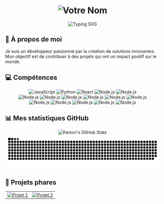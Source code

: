 <h1 align="center">
  <img src="https://raw.githubusercontent.com/votre-nom/votre-nom/main/nom.gif" alt="Votre Nom" />
</h1>

<p align="center">
  <img src="https://readme-typing-svg.herokuapp.com?font=Fira+Code&pause=1000&color=F7F7F7&center=true&vCenter=true&width=435&lines=D%C3%A9veloppeur+Full+Stack;Passionn%C3%A9+d'Auto-Moto;Toujours+en+qu%C3%AAte+d'apprentissage;Minin+Killian" alt="Typing SVG" />
</p>

## 🚀 À propos de moi

Je suis un développeur passionné par la création de solutions innovantes. Mon objectif est de contribuer à des projets qui ont un impact positif sur le monde.

## 💻 Compétences

<p align="center">
  <img src="https://img.shields.io/badge/Java-%23ED8B00.svg?logo=openjdk&logoColor=white" alt="JavaScript" />
  <img src="https://img.shields.io/badge/Python-3776AB?logo=python&logoColor=fff" alt="Python" />
  <img src="https://img.shields.io/badge/HTML-%23E34F26.svg?logo=html5&logoColor=white" alt="React" />
  <img src="https://img.shields.io/badge/php-%23777BB4.svg?&logo=php&logoColor=white" alt="Node.js" />
  <img src="https://img.shields.io/badge/MySQL-4479A1?logo=mysql&logoColor=fff" alt="Node.js" />
   <br>
  <img src="https://img.shields.io/badge/Blender-%23F5792A.svg?logo=blender&logoColor=white" alt="Node.js" />
  <img src="https://img.shields.io/badge/SketchUp-005F9E?logo=sketchup&logoColor=fff" alt="Node.js" />
  <img src="https://img.shields.io/badge/Krita-203759?logo=krita&logoColor=EEF37B" alt="Node.js" />
  <img src="https://img.shields.io/badge/Trello-0052CC?logo=trello&logoColor=fff" alt="Node.js" />
  <img src="https://img.shields.io/badge/Tor-7D4698?logo=Tor-Browser&logoColor=white" alt="Node.js" />
  <img src="https://img.shields.io/badge/Unreal%20Engine-%23313131.svg?logo=unrealengine&logoColor=white" alt="Node.js" />
  <br>
  
  <img src="https://img.shields.io/badge/Fedora-51A2DA?logo=fedora&logoColor=fff" alt="Node.js" />
  <img src="https://img.shields.io/badge/Debian-A81D33?logo=debian&logoColor=fff" alt="Node.js" />
  <img src="https://img.shields.io/badge/Kali%20Linux-557C94?logo=kalilinux&logoColor=fff" alt="Node.js" />
  <img src="https://custom-icon-badges.demolab.com/badge/Windows-0078D6?logo=windows11&logoColor=white" alt="Node.js" />
  <img src="https://img.shields.io/badge/Ubuntu-E95420?logo=ubuntu&logoColor=white" alt="Node.js" />

   
</p>

## 📊 Mes statistiques GitHub

<p align="center">
  <img src="https://github-readme-stats.vercel.app/api?username=Keisvn&theme=dark&show_icons=true&hide_border=true&count_private=true" alt="Keisvn's GitHub Stats" />
  <img src="https://raw.githubusercontent.com/platane/snk/output/github-contribution-grid-snake-dark.svg" alt="Keisvn's GitHub Stats" />
  
</p>

## 🌟 Projets phares

<table>
  <tr>
    <td align="center">
      <a href="https://github.com/votre-nom/projet-1">
        <img src="https://github-readme-stats.vercel.app/api/pin/?username=votre-nom&repo=projet-1&theme=dark" alt="Projet 1"/>
      </a>
    </td>
    <td align="center">
      <a href="https://github.com/votre-nom/projet-2">
        <img src="https://github-readme-stats.vercel.app/api/pin/?username=votre-nom&repo=projet-2&theme=dark" alt="Projet 2"/>
      </a>
    </td>
  </tr>
</table>
